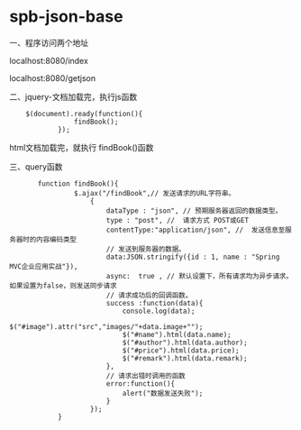 # spb-json-base

一、程序访问两个地址

localhost:8080/index

localhost:8080/getjson

二、jquery-文档加载完，执行js函数

        $(document).ready(function(){
                    findBook();
                });

html文档加载完，就执行 findBook()函数

三、query函数

           function findBook(){
                    $.ajax("/findBook",// 发送请求的URL字符串。
                        {
                            dataType : "json", // 预期服务器返回的数据类型。
                            type : "post", //  请求方式 POST或GET
                            contentType:"application/json", //  发送信息至服务器时的内容编码类型
                            // 发送到服务器的数据。
                            data:JSON.stringify({id : 1, name : "Spring MVC企业应用实战"}),
                            async:  true , // 默认设置下，所有请求均为异步请求。如果设置为false，则发送同步请求
                            // 请求成功后的回调函数。
                            success :function(data){
                                console.log(data);
                                $("#image").attr("src","images/"+data.image+"");
                                $("#name").html(data.name);
                                $("#author").html(data.author);
                                $("#price").html(data.price);
                                $("#remark").html(data.remark);
                            },
                            // 请求出错时调用的函数
                            error:function(){
                                alert("数据发送失败");
                            }
                        });
                }
          
